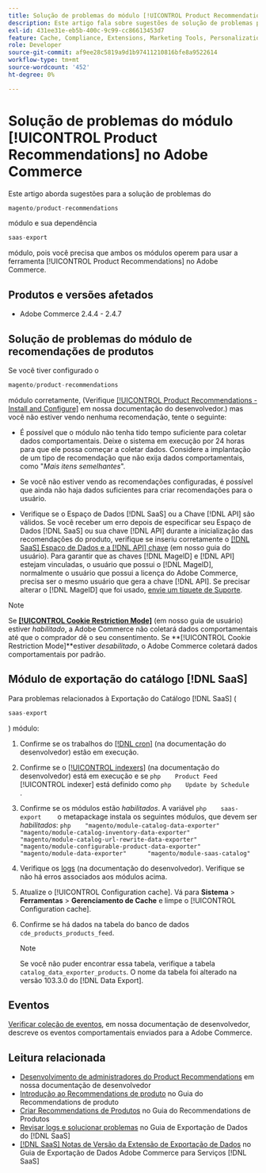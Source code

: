 ```yaml
---
title: Solução de problemas do módulo [!UICONTROL Product Recommendations] no Adobe Commerce
description: Este artigo fala sobre sugestões de solução de problemas para o módulo [!UICONTROL Product Recommendations] no Adobe Commerce.
exl-id: 431ee31e-eb5b-400c-9c99-cc86613453d7
feature: Cache, Compliance, Extensions, Marketing Tools, Personalization, Products, Recommendations
role: Developer
source-git-commit: af9ee28c5819a9d1b97411210816bfe8a9522614
workflow-type: tm+mt
source-wordcount: '452'
ht-degree: 0%

---
```


# Solução de problemas do módulo [!UICONTROL Product Recommendations] no Adobe Commerce

Este artigo aborda sugestões para a solução de problemas do

```php
magento/product-recommendations
```

módulo e sua dependência

```php
saas-export
```

módulo, pois você precisa que ambos os módulos operem para usar a ferramenta [!UICONTROL Product Recommendations] no Adobe Commerce.

## Produtos e versões afetados

* Adobe Commerce 2.4.4 - 2.4.7

## Solução de problemas do módulo de recomendações de produtos

Se você tiver configurado o

```php
magento/product-recommendations
```

módulo corretamente, (Verifique [[!UICONTROL Product Recommendations - Install and Configure]](https://experienceleague.adobe.com/en/docs/commerce-merchant-services/product-recommendations/getting-started/install-configure) em nossa documentação do desenvolvedor.) mas você não estiver vendo nenhuma recomendação, tente o seguinte:

* É possível que o módulo não tenha tido tempo suficiente para coletar dados comportamentais. Deixe o sistema em execução por 24 horas para que ele possa começar a coletar dados. Considere a implantação de um tipo de recomendação que não exija dados comportamentais, como &quot;*Mais itens semelhantes*&quot;.

* Se você não estiver vendo as recomendações configuradas, é possível que ainda não haja dados suficientes para criar recomendações para o usuário.

* Verifique se o Espaço de Dados [!DNL SaaS] ou a Chave [!DNL API] são válidos. Se você receber um erro depois de especificar seu Espaço de Dados [!DNL SaaS] ou sua chave [!DNL API] durante a inicialização das recomendações do produto, verifique se inseriu corretamente o [[!DNL SaaS] Espaço de Dados e a [!DNL API] chave](https://experienceleague.adobe.com/en/docs/commerce-admin/config/services/saas) (em nosso guia do usuário). Para garantir que as chaves [!DNL MageID] e [!DNL API] estejam vinculadas, o usuário que possui o [!DNL MageID], normalmente o usuário que possui a licença do Adobe Commerce, precisa ser o mesmo usuário que gera a chave [!DNL API]. Se precisar alterar o [!DNL MageID] que foi usado, [envie um tíquete de Suporte](/help/help-center-guide/help-center/magento-help-center-user-guide.md#submit-ticket).

>[!NOTE]
>
>Se [**[!UICONTROL Cookie Restriction Mode]**](https://experienceleague.adobe.com/en/docs/commerce-admin/start/compliance/privacy/compliance-cookie-law) (em nosso guia de usuário) estiver *habilitado*, a Adobe Commerce não coletará dados comportamentais até que o comprador dê o seu consentimento. Se **[!UICONTROL Cookie Restriction Mode]**estiver *desabilitado*, o Adobe Commerce coletará dados comportamentais por padrão.

## Módulo de exportação do catálogo [!DNL SaaS]

Para problemas relacionados à Exportação do Catálogo [!DNL SaaS] (

```php
saas-export
```

) módulo:

1. Confirme se os trabalhos do [[!DNL cron]](https://experienceleague.adobe.com/en/docs/commerce-operations/configuration-guide/cli/configure-cron-jobs) (na documentação do desenvolvedor) estão em execução.
1. Confirme se o [[!UICONTROL indexers]](https://experienceleague.adobe.com/en/docs/commerce-operations/configuration-guide/cli/manage-indexers) (na documentação do desenvolvedor) está em execução e se    ```php    Product Feed    ```    [!UICONTROL indexer] está definido como    ```php    Update by Schedule    ```    .
1. Confirme se os módulos estão *habilitados*. A variável    ```php    saas-export    ```    o metapackage instala os seguintes módulos, que devem ser *habilitados*:    ```php    "magento/module-catalog-data-exporter"      "magento/module-catalog-inventory-data-exporter"      "magento/module-catalog-url-rewrite-data-exporter"      "magento/module-configurable-product-data-exporter"      "magento/module-data-exporter"      "magento/module-saas-catalog"    ```
1. Verifique os [logs](https://experienceleague.adobe.com/en/docs/commerce-operations/configuration-guide/cli/enable-logging) (na documentação do desenvolvedor). Verifique se não há erros associados aos módulos acima.
1. Atualize o [!UICONTROL Configuration cache]. Vá para **Sistema** > **Ferramentas** > **Gerenciamento de Cache** e limpe o [!UICONTROL Configuration cache].
1. Confirme se há dados na tabela do banco de dados `cde_products_products_feed`.

   >[!NOTE]
   >
   >Se você não puder encontrar essa tabela, verifique a tabela `catalog_data_exporter_products`. O nome da tabela foi alterado na versão 103.3.0 do [!DNL Data Export].

## Eventos

[Verificar coleção de eventos](https://experienceleague.adobe.com/en/docs/commerce-merchant-services/product-recommendations/getting-started/verify), em nossa documentação de desenvolvedor, descreve os eventos comportamentais enviados para a Adobe Commerce.

## Leitura relacionada

* [Desenvolvimento de administradores do Product Recommendations](https://experienceleague.adobe.com/en/docs/commerce-merchant-services/product-recommendations/developer/development-overview) em nossa documentação de desenvolvedor
* [Introdução ao Recommendations de produto](https://experienceleague.adobe.com/en/docs/commerce-merchant-services/product-recommendations/overview) no Guia do Recommendations de produto
* [Criar Recommendations de Produtos](https://experienceleague.adobe.com/en/docs/commerce-merchant-services/product-recommendations/admin/create) no Guia do Recommendations de Produtos
* [Revisar logs e solucionar problemas](https://experienceleague.adobe.com/en/docs/commerce-merchant-services/saas-data-export/troubleshooting-logging) no Guia de Exportação de Dados do [!DNL SaaS]
* [[!DNL SaaS] Notas de Versão da Extensão de Exportação de Dados](https://experienceleague.adobe.com/en/docs/commerce-merchant-services/saas-data-export/release-notes) no Guia de Exportação de Dados Adobe Commerce para Serviços [!DNL SaaS]

